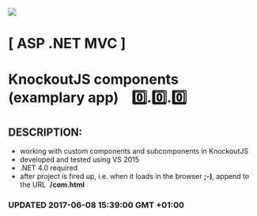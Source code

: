 <img src="https://github.com/Dabrowski-Software-Development/KnockoutComponentsAndSubComponents/blob/master/github_json2sql.png"></img>
# [ ASP .NET MVC ]
# KnockoutJS components (examplary app) &nbsp;&nbsp;&nbsp;:zero:.:zero:.:zero:

## DESCRIPTION:
 - working with custom components and subcomponents in KnockoutJS
 - developed and tested using VS 2015
 - .NET 4.0 required
 - after project is fired up, i.e. when it loads in the browser <strong>;-)</strong>, append to the URL&nbsp;&nbsp;<strong>/com.html</strong>
 
### <strong>UPDATED 2017-06-08 15:39:00 GMT +01:00</strong>
